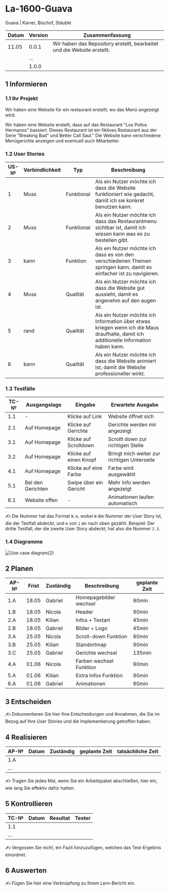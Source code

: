 # La-1600-Guava


Guava | Karrer, Bischof, Stäuble

| Datum | Version | Zusammenfassung                                              |
| ----- | ------- | ------------------------------------------------------------ |
| 11.05 | 0.0.1   | Wir haben das Repository erstellt, bearbeitet und die Website erstellt.|
|       | ...     |                                                              |
|       | 1.0.0   |                                                              |

## 1 Informieren

### 1.1 Ihr Projekt

Wir haben eine Website für ein restaurant erstellt, wo das Menü angezeigt wird.

Wir haben eine Website erstellt, dass auf das Restaurant "Los Pollos Hermanos" bassiert. Dieses Restaurant ist ein fiktives Restaurant aus der Serie "Breaking Bad" und Better Call Saul." Die Website kann verschiedene Menügerichte anzeigen und eventuell auch Mitarbeiter.

### 1.2 User Stories

| US-№ | Verbindlichkeit | Typ  | Beschreibung                       |
| ---- | --------------- | ---- | ---------------------------------- |
|1| Muss |Funktional| Als ein Nutzer möchte ich dass die Website funktioniert wie gedacht, damit ich sie konkret benutzen kann.|
|2|Muss|Funktional| Als ein Nutzer möchte ich dass das Restaurantmenu sichtbar ist, damit ich wissen kann was es zu bestellen gibt.|
|3|kann|Funktion| Als ein Nutzer möchte ich dass es von den verschiedenen Themen springen kann, damit es einfacher ist zu navigieren.|
|4|Muss|Qualität| Als ein Nutzer möchte ich dass die Website gut aussieht, damit es angenehm auf den augen ist.|
|5|rand|Qualität| Als ein Nutzer möchte ich Information über etwas kriegen wenn ich die Maus draufhalte, damit ich additionelle Information haben kann.|
|6|kann|Qualität| Als ein Nutzer möchte ich dass die Website animiert ist, damit die Website professioneller wirkt.|





### 1.3 Testfälle

| TC-№ | Ausgangslage | Eingabe | Erwartete Ausgabe |
| ---- | ------------ | ------- | ----------------- |
| 1.1  | - | Klicke auf Link | Website öffnet sich |
| 2.1  | Auf Homepage | Klicke auf Gerichte | Gerichte werden mir angezeigt |
| 3.1  | Auf Homepage | Klicke auf Scrolldown | Scrollt down zur richtigen Stelle |
| 3.2  | Auf Homepage | Klicke auf einen Knopf | Bringt mich weiter zur richtigen Unterseite |
| 4.1  | Auf Homepage | Klicke auf eine Farbe | Farbe wird ausgewählt |
| 5.1  | Bei den Gerichten | Swipe über ein Gericht | Mehr Info werden angezeigt |
| 6.1  | Website offen | - | Animationen laufen automatisch |

✍️ Die Nummer hat das Format `N.m`, wobei `N` die Nummer der User Story ist, die der Testfall abdeckt, und `m` von `1` an nach oben gezählt. Beispiel: Der dritte Testfall, der die zweite User Story abdeckt, hat also die Nummer `2.3`.

### 1.4 Diagramme
![Use case diagram(2)](https://github.com/HeliumxD/La-1600-Guava/assets/111046337/a3e36b47-bbb3-4156-8e71-7ea6f75e4167)




## 2 Planen

| AP-№ | Frist | Zuständig | Beschreibung | geplante Zeit |
| ---- | ----- | --------- | ------------ | ------------- |
| 1.A  | 18.05 | Gabriel | Homepagebilder wechsel | 90min |
| 1.B  | 18.05 | Nicola | Header | 90min |
| 2.A  | 18.05 | Kilian | Infos + Textart | 45min |
| 2.B  | 18.05 | Gabriel | Bilder + Logo | 45min |
| 3.A  | 25.05 | Nicola | Scroll-down Funktion | 90min |
| 3.B  | 25.05 | Kilian | Standortmap | 90min |
| 3.C  | 25.05 | Gabriel | Gerichte wechsel | 135min |
| 4.A  | 01.06| Nicola | Farben wechsel Funktion | 90min |
| 5.A  | 01.06 | Kilian | Extra Infos Funktion | 90min |
| 6.A  | 01.06 | Gabriel | Animationen | 90min |


## 3 Entscheiden

✍️ Dokumentieren Sie hier Ihre Entscheidungen und Annahmen, die Sie im Bezug auf Ihre User Stories und die Implementierung getroffen haben.

## 4 Realisieren

| AP-№ | Datum | Zuständig | geplante Zeit | tatsächliche Zeit |
| ---- | ----- | --------- | ------------- | ----------------- |
| 1.A  |       |           |               |                   |
| ...  |       |           |               |                   |

✍️ Tragen Sie jedes Mal, wenn Sie ein Arbeitspaket abschließen, hier ein, wie lang Sie effektiv dafür hatten.

## 5 Kontrollieren

| TC-№ | Datum | Resultat | Tester |
| ---- | ----- | -------- | ------ |
| 1.1  |       |          |        |
| ...  |       |          |        |

✍️ Vergessen Sie nicht, ein Fazit hinzuzufügen, welches das Test-Ergebnis einordnet.

## 6 Auswerten

✍️ Fügen Sie hier eine Verknüpfung zu Ihrem Lern-Bericht ein.
